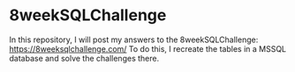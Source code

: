 # 8weekSQLChallenge

In this repository, I will post my answers to the 8weekSQLChallenge: https://8weeksqlchallenge.com/
To do this, I recreate the tables in a MSSQL database and solve the challenges there.
